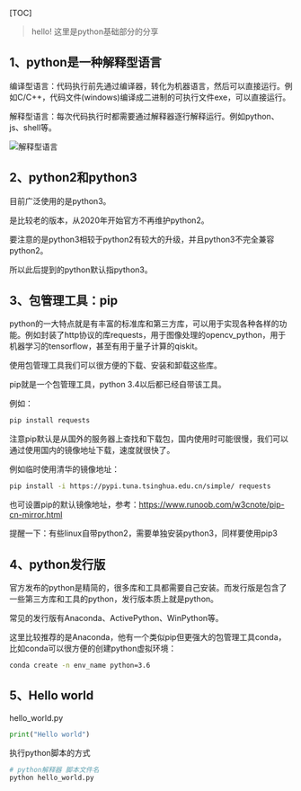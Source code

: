 [TOC]

> hello! 这里是python基础部分的分享

## 1、python是一种解释型语言

编译型语言：代码执行前先通过编译器，转化为机器语言，然后可以直接运行。例如C/C++，代码文件(windows)编译成二进制的可执行文件exe，可以直接运行。

解释型语言：每次代码执行时都需要通过解释器逐行解释运行。例如python、js、shell等。

![解释型语言](https://buxianshan.oss-cn-beijing.aliyuncs.com/Typora_images/解释型语言.png)

## 2、python2和python3

目前广泛使用的是python3。

是比较老的版本，从2020年开始官方不再维护python2。

要注意的是python3相较于python2有较大的升级，并且python3不完全兼容python2。

所以此后提到的python默认指python3。

## 3、包管理工具：pip

python的一大特点就是有丰富的标准库和第三方库，可以用于实现各种各样的功能。例如封装了http协议的库requests，用于图像处理的opencv_python，用于机器学习的tensorflow，甚至有用于量子计算的qiskit。

使用包管理工具我们可以很方便的下载、安装和卸载这些库。

pip就是一个包管理工具，python 3.4以后都已经自带该工具。

例如：

```sh
pip install requests
```


注意pip默认是从国外的服务器上查找和下载包，国内使用时可能很慢，我们可以通过使用国内的镜像地址下载，速度就很快了。

例如临时使用清华的镜像地址：

```sh
pip install -i https://pypi.tuna.tsinghua.edu.cn/simple/ requests
```

也可设置pip的默认镜像地址，参考：https://www.runoob.com/w3cnote/pip-cn-mirror.html

提醒一下：有些linux自带python2，需要单独安装python3，同样要使用pip3

## 4、python发行版

官方发布的python是精简的，很多库和工具都需要自己安装。而发行版是包含了一些第三方库和工具的python，发行版本质上就是python。

常见的发行版有Anaconda、ActivePython、WinPython等。

这里比较推荐的是Anaconda，他有一个类似pip但更强大的包管理工具conda，比如conda可以很方便的创建python虚拟环境：

```sh
conda create -n env_name python=3.6
```

## 5、Hello world

hello_world.py

``` python
print("Hello world")
```

执行python脚本的方式

``` sh
# python解释器 脚本文件名
python hello_world.py
```

